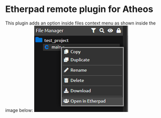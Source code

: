 # Etherpad remote plugin for Atheos
This plugin adds an option inside files context menu as shown inside the image below:
![Screenshot](https://github.com/driverfury/etherpad-remote-atheos/blob/main/screenshots/plugin.png?raw=true)
